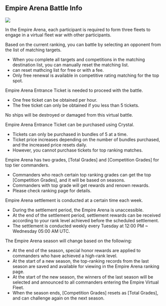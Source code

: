 ## Empire Arena Battle Info

![](https://astrokings.s3.ap-northeast-2.amazonaws.com/html/img/help/1500_01.jpg)

In the Empire Arena, each participant is required to form three fleets to engage in a virtual fleet war with other participants.<br>
	
Based on the current ranking, you can battle by selecting an opponent from the list of matching targets.<br>
- When you complete all targets and competitions in the matching destination list, you can manually reset the matching list.
- can reset mathcing list for free or with a fee.
- Only free renewal is available in competitive rating matching for the top spot.<br>
	
Empire Arena Entrance Ticket is needed to proceed with the battle. 	
 - One free ticket can be obtained per hour. 	
 - The free ticket can only be obtained if you less than 5 tickets.<br>
	
No ships will be destroyed or damaged from this virtual battle.<br>
	
Empire Arena Entrance Ticket can be purchased using Crystal.
 - Tickets can only be purchased in bundles of 5 at a time.
 - Ticket price increases depending on the number of bundles purchased, and the increased price resets daily.
 - However, you cannot purchase tickets for top ranking matches.<br>
	
Empire Arena has two grades, [Total Grades] and [Competition Grades] for top tier commanders.
- Commanders who reach certain top ranking grades can get the top [Competition Grades], and it will be based on seasons.
- Commanders with top grade will get rewards and renown rewards.
- Please check ranking page for details.<br>
		
Empire Arena settlement is conducted at a certain time each week.
 - During the settlement period, the Empire Arena is unaccessible.
 - At the end of the settlement period, settlement rewards can be received according to your rank level achieved before the scheduled settlement.
 - The settlement is conducted weekly every Tuesday at 12:00 PM ~ Wednesday 05:00 AM UTC.<br>
	
The Empire Arena season will change based on the following:
 - At the end of the season, special honor rewards are applied to commanders who have achieved a high-rank level.
 - At the start of a new season, the top-ranking records from the last season are saved and available for viewing in the Empire Arena ranking page.
 - At the start of the new season, the winners of the last season will be selected and announced to all commanders entering the Empire Virtual Fleet.
 - When the season ends, [Competition Grades] resets as [Total Grades], and can challenge again on the next season.